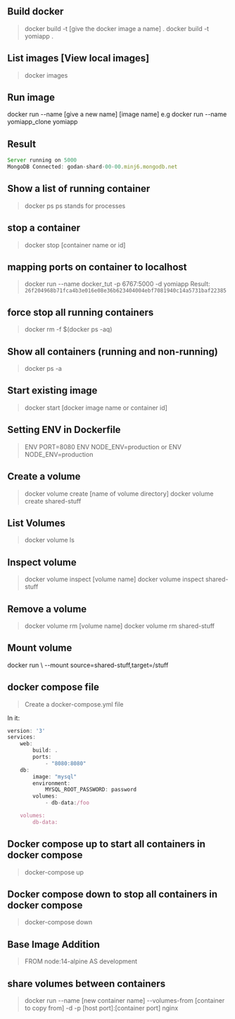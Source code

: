 <!-- Run build -->
<!-- make sure the docker deamon is running -->

## Build docker

> docker build -t [give the docker image a name] .
> docker build -t yomiapp .

## List images [View local images]

> docker images

## Run image

docker run --name [give a new name] [image name]
e.g docker run --name yomiapp_clone yomiapp

## Result

```javascript
Server running on 5000
MongoDB Connected: godan-shard-00-00.minj6.mongodb.net
```

## Show a list of running container

> docker ps ps stands for processes

## stop a container

> docker stop [container name or id]

## mapping ports on container to localhost

> docker run --name docker_tut -p 6767:5000 -d yomiapp
> Result: `26f204968b71fca4b3e016e08e36b623404004ebf7081940c14a5731baf22385`

## force stop all running containers

> docker rm -f $(docker ps -aq)

## Show all containers (running and non-running)

> docker ps -a

## Start existing image

> docker start [docker image name or container id]

## Setting ENV in Dockerfile

> ENV PORT=8080
> ENV NODE_ENV=production or ENV NODE_ENV=production

## Create a volume

> docker volume create [name of volume directory]
> docker volume create shared-stuff

## List Volumes

> docker volume ls

## Inspect volume

> docker volume inspect [volume name]
> docker volume inspect shared-stuff

## Remove a volume

> docker volume rm [volume name]
> docker volume rm shared-stuff

## Mount volume

docker run \ --mount source=shared-stuff,target=/stuff

## docker compose file

> Create a docker-compose.yml file

In it:

```javascript
version: '3'
services:
    web:
        build: .
        ports:
            - "8080:8080"
    db:
        image: "mysql"
        environment:
            MYSQL_ROOT_PASSWORD: password
        volumes:
            - db-data:/foo

    volumes:
        db-data:

```

## Docker compose up to start all containers in docker compose

> docker-compose up

## Docker compose down to stop all containers in docker compose

> docker-compose down

## Base Image Addition

> FROM node:14-alpine AS development

## share volumes between containers

> docker run --name [new container name] --volumes-from [container to copy from] -d -p [host port]:[container port] nginx

